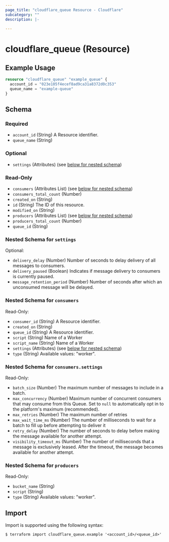 ```yaml
---
page_title: "cloudflare_queue Resource - Cloudflare"
subcategory: ""
description: |-
  
---
```


# cloudflare_queue (Resource)



## Example Usage

```terraform
resource "cloudflare_queue" "example_queue" {
  account_id = "023e105f4ecef8ad9ca31a8372d0c353"
  queue_name = "example-queue"
}
```

<!-- schema generated by tfplugindocs -->
## Schema

### Required

- `account_id` (String) A Resource identifier.
- `queue_name` (String)

### Optional

- `settings` (Attributes) (see [below for nested schema](#nestedatt--settings))

### Read-Only

- `consumers` (Attributes List) (see [below for nested schema](#nestedatt--consumers))
- `consumers_total_count` (Number)
- `created_on` (String)
- `id` (String) The ID of this resource.
- `modified_on` (String)
- `producers` (Attributes List) (see [below for nested schema](#nestedatt--producers))
- `producers_total_count` (Number)
- `queue_id` (String)

<a id="nestedatt--settings"></a>
### Nested Schema for `settings`

Optional:

- `delivery_delay` (Number) Number of seconds to delay delivery of all messages to consumers.
- `delivery_paused` (Boolean) Indicates if message delivery to consumers is currently paused.
- `message_retention_period` (Number) Number of seconds after which an unconsumed message will be delayed.


<a id="nestedatt--consumers"></a>
### Nested Schema for `consumers`

Read-Only:

- `consumer_id` (String) A Resource identifier.
- `created_on` (String)
- `queue_id` (String) A Resource identifier.
- `script` (String) Name of a Worker
- `script_name` (String) Name of a Worker
- `settings` (Attributes) (see [below for nested schema](#nestedatt--consumers--settings))
- `type` (String) Available values: "worker".

<a id="nestedatt--consumers--settings"></a>
### Nested Schema for `consumers.settings`

Read-Only:

- `batch_size` (Number) The maximum number of messages to include in a batch.
- `max_concurrency` (Number) Maximum number of concurrent consumers that may consume from this Queue. Set to `null` to automatically opt in to the platform's maximum (recommended).
- `max_retries` (Number) The maximum number of retries
- `max_wait_time_ms` (Number) The number of milliseconds to wait for a batch to fill up before attempting to deliver it
- `retry_delay` (Number) The number of seconds to delay before making the message available for another attempt.
- `visibility_timeout_ms` (Number) The number of milliseconds that a message is exclusively leased. After the timeout, the message becomes available for another attempt.



<a id="nestedatt--producers"></a>
### Nested Schema for `producers`

Read-Only:

- `bucket_name` (String)
- `script` (String)
- `type` (String) Available values: "worker".

## Import

Import is supported using the following syntax:

```shell
$ terraform import cloudflare_queue.example '<account_id>/<queue_id>'
```
